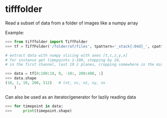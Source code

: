 # tifffolder
Read a subset of data from a folder of images like a numpy array

Example:
```python
>>> from tifffolder import TiffFolder
>>> tf = TiffFolder('/folder/of/files', tpattern='_stack{:04d}_', cpattern='_ch{}_')

# extract data with numpy slicing with axes [t,c,z,y,x]
# for instance get timepoints 1-100, stepping by 10,
# in the first channel, last 10 z planes, cropping somewhere in the middle of y

>>> data = tf[0:100:10, 0, -10:, 200:400, :]
>>> data.shape
(10, 1, 10, 200, 512)   # (nt, nc, nz, ny, nx
    )
```

Can also be used as an iterator/generator for lazily reading data

```python
>>> for timepoint in data:
>>>     print(timepoint.shape)
```